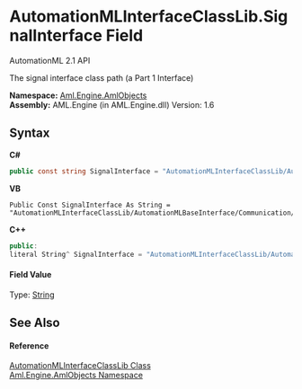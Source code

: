 # AutomationMLInterfaceClassLib.SignalInterface Field
AutomationML 2.1 API 

The signal interface class path (a Part 1 Interface)

**Namespace:**&nbsp;<a href="N_Aml_Engine_AmlObjects">Aml.Engine.AmlObjects</a><br />**Assembly:**&nbsp;AML.Engine (in AML.Engine.dll) Version: 1.6

## Syntax

**C#**<br />
``` C#
public const string SignalInterface = "AutomationMLInterfaceClassLib/AutomationMLBaseInterface/Communication/SignalInterface"
```

**VB**<br />
``` VB
Public Const SignalInterface As String = "AutomationMLInterfaceClassLib/AutomationMLBaseInterface/Communication/SignalInterface"
```

**C++**<br />
``` C++
public:
literal String^ SignalInterface = "AutomationMLInterfaceClassLib/AutomationMLBaseInterface/Communication/SignalInterface"
```


#### Field Value
Type: <a href="https://docs.microsoft.com/dotnet/api/system.string" target="_parent" rel="noopener noreferrer">String</a>

## See Also


#### Reference
<a href="T_Aml_Engine_AmlObjects_AutomationMLInterfaceClassLib">AutomationMLInterfaceClassLib Class</a><br /><a href="N_Aml_Engine_AmlObjects">Aml.Engine.AmlObjects Namespace</a><br />